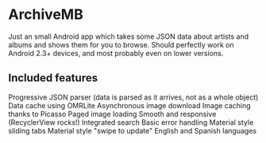 ArchiveMB
=========

Just an small Android app which takes some JSON data about artists and albums and shows them for you to browse.
Should perfectly work on Android 2.3+ devices, and most probably even on lower versions.

Included features
-------------------------

Progressive JSON parser (data is parsed as it arrives, not as a whole object)
Data cache using OMRLite
Asynchronous image download
Image caching thanks to Picasso
Paged image loading
Smooth and responsive (RecyclerView rocks!)
Integrated search
Basic error handling
Material style sliding tabs
Material style "swipe to update"
English and Spanish languages
